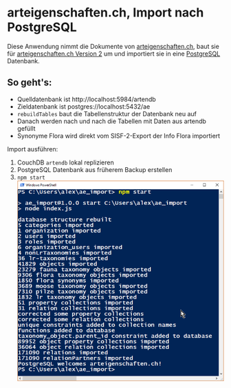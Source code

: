 # arteigenschaften.ch, Import nach PostgreSQL

Diese Anwendung nimmt die Dokumente von [arteigenschaften.ch](https://github.com/FNSKtZH/artendb_v1), baut sie für [arteigenschaften.ch Version 2](https://github.com/barbalex/ae2) um und importiert sie in eine [PostgreSQL](https://www.postgresql.org) Datenbank.

## So geht's:

- Quelldatenbank ist http://localhost:5984/artendb
- Zieldatenbank ist postgres://localhost:5432/ae
- `rebuildTables` baut die Tabellenstruktur der Datenbank neu auf
- Danach werden nach und nach die Tabellen mit Daten aus artendb gefüllt
- Synonyme Flora wird direkt vom SISF-2-Export der Info Flora importiert

Import ausführen:

1. CouchDB `artendb` lokal replizieren
1. PostgreSQL Datenbank aus früherem Backup erstellen
1. `npm start`<br/>![npm start](/etc/result.png?raw=true "npm start")
